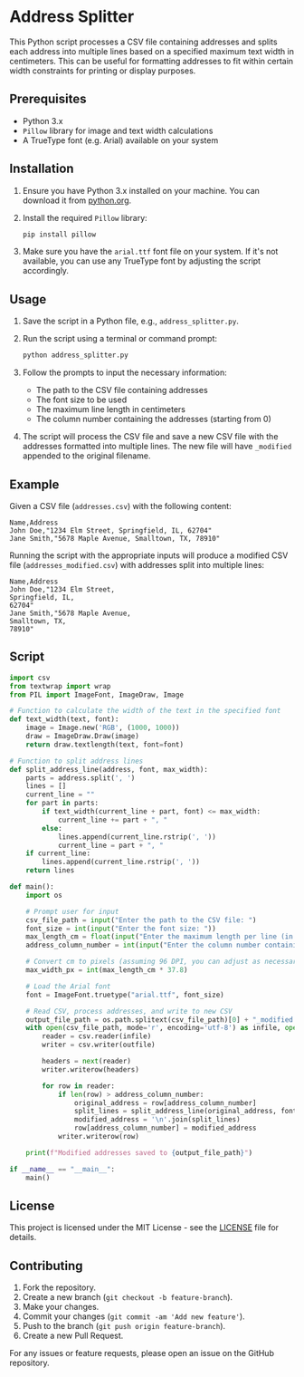# Address Splitter

This Python script processes a CSV file containing addresses and splits each address into multiple lines based on a specified maximum text width in centimeters. This can be useful for formatting addresses to fit within certain width constraints for printing or display purposes.

## Prerequisites

- Python 3.x
- `Pillow` library for image and text width calculations
- A TrueType font (e.g. Arial) available on your system

## Installation

1. Ensure you have Python 3.x installed on your machine. You can download it from [python.org](https://www.python.org/downloads/).

2. Install the required `Pillow` library:
   ```sh
   pip install pillow
   ```

3. Make sure you have the `arial.ttf` font file on your system. If it's not available, you can use any TrueType font by adjusting the script accordingly.

## Usage

1. Save the script in a Python file, e.g., `address_splitter.py`.

2. Run the script using a terminal or command prompt:
   ```sh
   python address_splitter.py
   ```

3. Follow the prompts to input the necessary information:
   - The path to the CSV file containing addresses
   - The font size to be used
   - The maximum line length in centimeters
   - The column number containing the addresses (starting from 0)

4. The script will process the CSV file and save a new CSV file with the addresses formatted into multiple lines. The new file will have `_modified` appended to the original filename.

## Example

Given a CSV file (`addresses.csv`) with the following content:

```
Name,Address
John Doe,"1234 Elm Street, Springfield, IL, 62704"
Jane Smith,"5678 Maple Avenue, Smalltown, TX, 78910"
```

Running the script with the appropriate inputs will produce a modified CSV file (`addresses_modified.csv`) with addresses split into multiple lines:

```
Name,Address
John Doe,"1234 Elm Street,
Springfield, IL,
62704"
Jane Smith,"5678 Maple Avenue,
Smalltown, TX,
78910"
```

## Script

```python
import csv
from textwrap import wrap
from PIL import ImageFont, ImageDraw, Image

# Function to calculate the width of the text in the specified font
def text_width(text, font):
    image = Image.new('RGB', (1000, 1000))
    draw = ImageDraw.Draw(image)
    return draw.textlength(text, font=font)

# Function to split address lines
def split_address_line(address, font, max_width):
    parts = address.split(', ')
    lines = []
    current_line = ""
    for part in parts:
        if text_width(current_line + part, font) <= max_width:
            current_line += part + ", "
        else:
            lines.append(current_line.rstrip(', '))
            current_line = part + ", "
    if current_line:
        lines.append(current_line.rstrip(', '))
    return lines

def main():
    import os

    # Prompt user for input
    csv_file_path = input("Enter the path to the CSV file: ")
    font_size = int(input("Enter the font size: "))
    max_length_cm = float(input("Enter the maximum length per line (in cm): "))
    address_column_number = int(input("Enter the column number containing the addresses (starting from 0): "))

    # Convert cm to pixels (assuming 96 DPI, you can adjust as necessary)
    max_width_px = int(max_length_cm * 37.8)

    # Load the Arial font
    font = ImageFont.truetype("arial.ttf", font_size)

    # Read CSV, process addresses, and write to new CSV
    output_file_path = os.path.splitext(csv_file_path)[0] + "_modified.csv"
    with open(csv_file_path, mode='r', encoding='utf-8') as infile, open(output_file_path, mode='w', encoding='utf-8', newline='') as outfile:
        reader = csv.reader(infile)
        writer = csv.writer(outfile)

        headers = next(reader)
        writer.writerow(headers)

        for row in reader:
            if len(row) > address_column_number:
                original_address = row[address_column_number]
                split_lines = split_address_line(original_address, font, max_width_px)
                modified_address = '\n'.join(split_lines)
                row[address_column_number] = modified_address
            writer.writerow(row)

    print(f"Modified addresses saved to {output_file_path}")

if __name__ == "__main__":
    main()
```

## License

This project is licensed under the MIT License - see the [LICENSE](LICENSE) file for details.

## Contributing

1. Fork the repository.
2. Create a new branch (`git checkout -b feature-branch`).
3. Make your changes.
4. Commit your changes (`git commit -am 'Add new feature'`).
5. Push to the branch (`git push origin feature-branch`).
6. Create a new Pull Request.

For any issues or feature requests, please open an issue on the GitHub repository.
